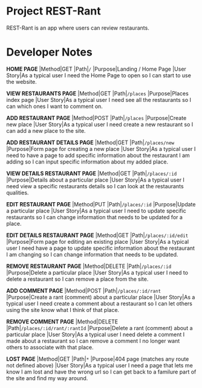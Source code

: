 # Project REST-Rant

REST-Rant is an app where users can review restaurants.

# Developer Notes

**HOME PAGE**
|Method|GET
|Path|`/`
|Purpose|Landing / Home Page
|User Story|As a typical user I need the Home Page to open so I can start to use the website.

**VIEW RESTAURANTS PAGE**
|Method|GET
|Path|`/places`
|Purpose|Places index page
|User Story|As a typical user I need see all the restaurants so I can which ones I want to comment on.

**ADD RESTAURANT PAGE**
|Method|POST
|Path|`/places`
|Purpose|Create new place
|User Story|As a typical user I need create a new restaurant so I can add a new place to the site.

**ADD RESTAURANT DETAILS PAGE**
|Method|GET
|Path|`/places/new`
|Purpose|Form page for creating a new place
|User Story|As a typical user I need to have a page to add specific information about the restaurant I am adding so I can input specific information about my added place.

**VIEW DETAILS RESTAURANT PAGE**
|Method|GET
|Path|`/places/:id`
|Purpose|Details about a particular place
|User Story|As a typical user I need view a specific restaurants details so I can look at the restaurants qualities.

**EDIT RESTAURANT PAGE**
|Method|PUT
|Path|`/places/:id`
|Purpose|Update a particular place
|User Story|As a typical user I need to update specific restaurants so I can change information that needs to be updated for a place.

**EDIT DETAILS RESTAURANT PAGE**
|Method|GET
|Path|`/places/:id/edit`
|Purpose|Form page for editing an existing place
|User Story|As a typical user I need have a page to update specific information about the restaurant I am changing so I can change information that needs to be updated.

**REMOVE RESTAURANT PAGE**
|Method|DELETE
|Path|`/places/:id`
|Purpose|Delete a particular place
|User Story|As a typical user I need to delete a restaurant so I can remove a place from the site.

**ADD COMMENT PAGE**
|Method|POST
|Path|`/places/:id/rant`
|Purpose|Create a rant (comment) about a particular place
|User Story|As a typical user I need create a comment about a restaurant so I can let others using the site know what I think of that place.

**REMOVE COMMENT PAGE**
|Method|DELETE
|Path|`/places/:id/rant/:rantId`
|Purpose|Delete a rant (comment) about a particular place
|User Story|As a typical user I need delete a comment I made about a restaurant so I can remove a comment I no longer want others to associate with that place.

**LOST PAGE**
|Method|GET
|Path|`*`
|Purpose|404 page (matches any route not defined above)
|User Story|As a typical user I need a page that lets me know I am lost and have the wrong url so I can get back to a familure part of the site and find my way around.